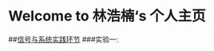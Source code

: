 #                  Welcome to 林浩楠‘s 个人主页

##[信号与系统实践环节](https://github.com/243459529/XinHaoXiTong)
###实验一:
